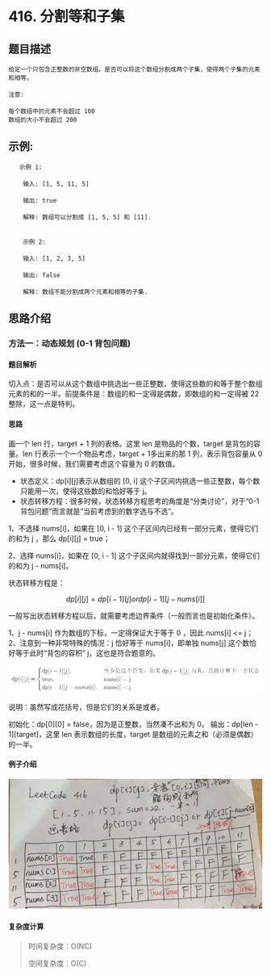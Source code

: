 # 416. 分割等和子集

## 题目描述

    给定一个只包含正整数的非空数组。是否可以将这个数组分割成两个子集，使得两个子集的元素和相等。

    注意:

    每个数组中的元素不会超过 100
    数组的大小不会超过 200
    
## 示例:
```
   示例 1:

    输入: [1, 5, 11, 5]

    输出: true

    解释: 数组可以分割成 [1, 5, 5] 和 [11].
     

    示例 2:

    输入: [1, 2, 3, 5]

    输出: false

    解释: 数组不能分割成两个元素和相等的子集.

```

## 思路介绍

### 方法一：动态规划 (0-1 背包问题)

#### 题目解析

切入点：是否可以从这个数组中挑选出一些正整数，使得这些数的和等于整个数组元素的和的一半。前提条件是：数组的和一定得是偶数，即数组的和一定得被 22 整除，这一点是特判。

#### 思路

画一个 len 行，target + 1 列的表格。这里 len 是物品的个数，target 是背包的容量。len 行表示一个一个物品考虑，target + 1多出来的那 1 列，表示背包容量从 0 开始，很多时候，我们需要考虑这个容量为 0 的数值。

- 状态定义：dp[i][j]表示从数组的 [0, i] 这个子区间内挑选一些正整数，每个数只能用一次，使得这些数的和恰好等于 j。
- 状态转移方程：很多时候，状态转移方程思考的角度是“分类讨论”，对于“0-1 背包问题”而言就是“当前考虑到的数字选与不选”。

1、不选择 nums[i]，如果在 [0, i - 1] 这个子区间内已经有一部分元素，使得它们的和为 j ，那么 dp[i][j] = true；

2、选择 nums[i]，如果在 [0, i - 1] 这个子区间内就得找到一部分元素，使得它们的和为 j - nums[i]。

状态转移方程是：

$$
    dp[i][j] = dp[i - 1][j] or dp[i - 1][j - nums[i]]
$$

一般写出状态转移方程以后，就需要考虑边界条件（一般而言也是初始化条件）。

1、j - nums[i] 作为数组的下标，一定得保证大于等于 0 ，因此 nums[i] <= j；
2、注意到一种非常特殊的情况：j 恰好等于 nums[i]，即单独 nums[j] 这个数恰好等于此时“背包的容积” j，这也是符合题意的。

![](img/1.png)

说明：虽然写成花括号，但是它们的关系是或者。

初始化：dp[0][0] = false，因为是正整数，当然凑不出和为 0。
输出：dp[len - 1][target]，这里 len 表示数组的长度，target 是数组的元素之和（必须是偶数）的一半。

#### 例子介绍

![](img/2.png)

#### 复杂度计算

> 时间复杂度：O(NC)
>  
> 空间复杂度：O(C)

